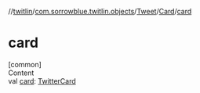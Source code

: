 //[twitlin](../../../index.md)/[com.sorrowblue.twitlin.objects](../../index.md)/[Tweet](../index.md)/[Card](index.md)/[card](card.md)



# card  
[common]  
Content  
val [card](card.md): [TwitterCard](../../-twitter-card/index.md)  



